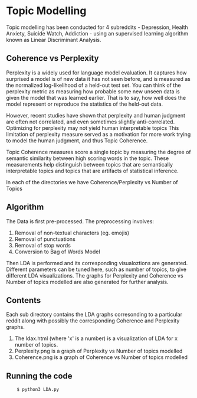 # Topic Modelling

Topic modelling has been conducted for 4 subreddits - Depression, Health Anxiety, Suicide Watch, Addiction -  using an supervised learning algorithm known as Linear Discriminant Analysis.

## Coherence vs Perplexity

Perplexity  is a widely used for language model evaluation. It captures how surprised a model is of new data it has not seen before, and is measured as the normalized log-likelihood of a held-out test set. You can think of the perplexity metric as measuring how probable some new unseen data is given the model that was learned earlier. That is to say, how well does the model represent or reproduce the statistics of the held-out data.

However, recent studies have shown that perplexity and human judgment are often not correlated, and even sometimes slightly anti-correlated.
Optimizing for perplexity may not yield human interpretable topics
This limitation of perplexity measure served as a motivation for more work trying to model the human judgment, and thus Topic Coherence.

Topic Coherence measures score a single topic by measuring the degree of semantic similarity between high scoring words in the topic. These measurements help distinguish between topics that are semantically interpretable topics and topics that are artifacts of statistical inference.

In each of the directories we have Coherence/Perplexity vs Number of Topics

## Algorithm

The Data is first pre-processed. The preprocessing involves:

1. Removal of non-textual characters (eg. emojis)
2. Removal of punctuations
3. Removal of stop words
4. Conversion to Bag of Words Model

Then LDA is performed and its corresponding visualoztions are generated. Different parameters can be tuned here, such as number of topics, to give different LDA visualizations.
The graphs for Perplexity and Coherence vs Number of topics modelled are also generated for further analysis.

## Contents

Each sub directory contains the LDA graphs corresonding to a particular reddit along with possibly the corresponding Coherence and Perplexity graphs. 

1. The ldax.html (where 'x' is a number) is a visualization of LDA for x number of topics.
2. Perplexity.png is a graph of Perplexity vs Number of topics modelled
3. Coherence.png is a graph of Coherence vs Number of topics modelled

## Running the code


```bash
    $ python3 LDA.py
```